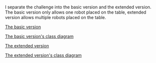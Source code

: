 I separate the challenge into the basic version and the extended version. The basic version only allows one robot placed on the table, extended version allows multiple robots placed on the table. 

[The basic version](https://github.com/jxcharlie1991/ToyProject/tree/main/RobotChallenge/Robot-Challenge-Basic)

[The basic version's class diagram](https://github.com/jxcharlie1991/ToyProject/blob/main/RobotChallenge/ClassDiaForRobotChallengeBasic.png)

[The extended version](https://github.com/jxcharlie1991/ToyProject/tree/main/RobotChallenge/Robot-Challenge-Extended)

[The extended version's class diagram](https://github.com/jxcharlie1991/ToyProject/blob/main/RobotChallenge/ClassDiaForRobotChallengeExtended.png)
